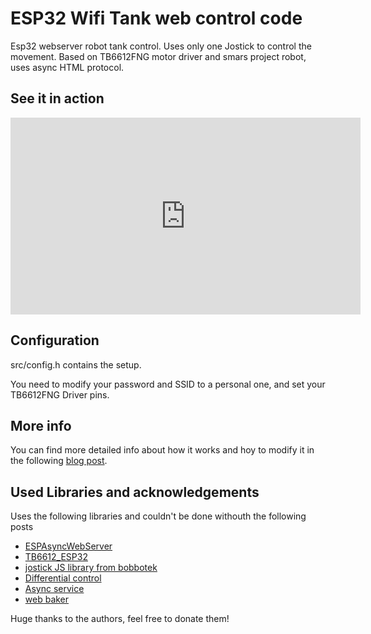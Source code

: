 # ESP32 Wifi Tank web control code

Esp32 webserver robot tank control. Uses only one Jostick to control the movement. Based on TB6612FNG motor driver and smars project robot, uses async HTML protocol. 

## See it in action

<iframe width="560" height="315" src="https://www.youtube.com/embed/uIImwilvI2s" frameborder="0" allow="accelerometer; autoplay; encrypted-media; gyroscope; picture-in-picture" allowfullscreen></iframe>

## Configuration

src/config.h contains the setup.

You need to modify your password and SSID to a personal one, and set your TB6612FNG Driver pins.


## More info

You can find more detailed info about how it works and hoy to modify it in the following [blog post](https://nkmakes.github.io/2020/09/02/esp32-tank-robot-joystick-http-web-control/).


## Used Libraries and acknowledgements

Uses the following libraries and couldn't be done withouth the following posts
- [ESPAsyncWebServer](https://github.com/me-no-dev/ESPAsyncWebServer)
- [TB6612_ESP32](https://github.com/pablopeza/TB6612FNG_ESP32)
- [jostick JS library from bobbotek](https://github.com/bobboteck/JoyStick)
- [Differential control](https://www.impulseadventure.com/elec/robot-differential-steering.html)
- [Async service](https://github.com/neonious/lowjs_esp32_examples/blob/master/neonious_one/cellphone_controlled_rc_car/www/index.html)
- [web baker](https://gchq.github.io/CyberChef/#recipe=Gzip('Dynamic%20Huffman%20Coding','index.html.gz','',false)To_Hex('0x',0)Split('0x',',0x'))

Huge thanks to the authors, feel free to donate them!